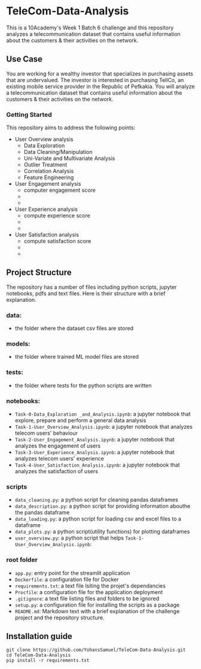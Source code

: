 # TeleCom-Data-Analysis
This is a 10Academy's Week 1 Batch 6 challenge and this repository analyzes a telecommunication dataset that contains useful information about the customers &amp; their activities on the network.

## Use Case
You are working for a wealthy investor that specializes in purchasing assets that are undervalued. The investor is interested in purchasing TellCo, an existing mobile service provider in the Republic of Pefkakia. You will analyze a telecommunication dataset that contains useful information about the customers & their activities on the network.
### Getting Started
This repository aims to address the following points:
* User Overview analysis
  * Data Exploration
  * Data Cleaning/Manipulation
  * Uni-Variate and Multivariate Analysis
  * Outlier Treatment
  * Correlation Analysis
  * Feature Engineering
* User Engagement analysis
  * computer engagement score
  * 
  * 
* User Experience analysis
  * compute experience score
  * 
  * 
* User Satisfaction analysis
  * compute satisfaction score
  * 
  * 

## Project Structure
The repository has a number of files including python scripts, jupyter notebooks, pdfs and text files. Here is their structure with a brief explanation.

### data:
- the folder where the dataset csv files are stored

### models:
- the folder where trained ML model files are stored

### tests:
- the folder where tests for the python scripts are written

### notebooks:
- `Task-0-Data_Exploration _and_Analysis.ipynb`: a jupyter notebook that explore, prepare and perform a general data analysis
- `Task-1-User_Overview_Analysis.ipynb`: a jupyter notebook that analyzes telecom users' behaviour
- `Task-2-User_Engagement_Analysis.ipynb`: a jupyter notebook that analyzes the engagement of users
- `Task-3-User_Experience_Analysis.ipynb`: a jupyter notebook that analyzes telecom users' experience
- `Task-4-User_Satisfaction_Analysis.ipynb`: a jupyter notebook that analyzes the satisfaction of users

### scripts
- `data_cleaning.py`: a python script for cleaning pandas dataframes
- `data_description.py`: a python script for providing information abouthe the pandas dataframe
- `data_loading.py`: a python script for loading csv and excel files to a dataframe
- `data_plots.py`: a python script(utility functions) for plotting dataframes
- `user_overview.py`: a python script that helps `Task-1-User_Overview_Analysis.ipynb`:

### root folder
- `app.py`: entry point for the streamlit application
- `Dockerfile`: a configuration file for Docker
- `requirements.txt`: a text file lsiting the projet's dependancies
- `Procfile`: a configuration file for the application deployment
- `.gitignore`: a text file listing files and folders to be ignored
- `setup.py`: a configuration file for installing the scripts as a package
- `README.md`: Markdown text with a brief explanation of the challenge project and the repository structure.

## Installation guide
```
git clone https://github.com/YohansSamuel/TeleCom-Data-Analysis.git
cd TeleCom-Data-Analysis
pip install -r requirements.txt
```



